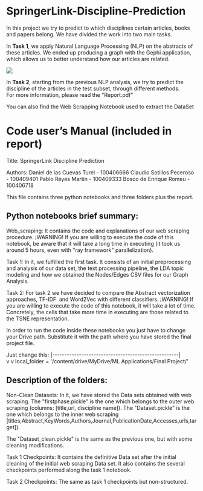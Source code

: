 # SpringerLink-Discipline-Prediction
In this project we try to predict to which disciplines certain articles, books and papers belong.  We have divided the work into two main tasks.  

In <b>Task 1</b>, we apply Natural Language Processing (NLP) on the abstracts of these articles. 
We ended up producing a graph with the Gephi application, which allows us to better understand how our articles are related.  

![](https://github.com/claudio-sotillos/SpringerLink-Discipline-Prediction/tree/main/imgs/t1_r?raw=true)

In <b>Task 2</b>, starting from the previous NLP analysis, we try to predict the discipline of the articles in the test subset, through different methods.   
For more information, please read the "Report.pdf"

You can also find the Web Scrapping Notebook used to extract the DataSet






# Code user’s Manual (included in report)


Title:  SpringerLink Discipline Prediction

Authors:
Daniel de las Cuevas Turel - 100406666
Claudio Sotillos Peceroso -  100409401
Pablo Reyes Martín -  100409333
Bosco de Enrique Romeu - 100406718


This file contains three python notebooks and three folders plus the report. 

## Python notebooks brief summary:

 Web_scraping: It contains the code and explanations of our web scraping procedure.  ¡WARNING! If you are willing to execute the code of this notebook, be aware that it will take a long time in executing (it took us around 5 hours, even with "ray framework" parallelization).

Task 1: In it, we fulfilled the first task. It consists of an initial preprocessing and analysis of our data set, the text processing pipeline, the LDA topic modeling and how we obtained the Nodes/Edges CSV files for our Graph Analysis. 

Task 2: For task 2 we have decided to compare the Abstract vectorization approaches, TF-IDF  and Word2Vec with different classifiers. ¡WARNING! If you are willing to execute the code of this notebook, it will take a lot of time. Concretely, the cells that take more time in executing are those related to the TSNE representation.
 
In order to run the code inside these notebooks you just have to change your Drive path. 
Substitute it with the path where you have stored the final project file.

Just change this:  |----------------------------------------------------|             
		     v				                     v
      local_folder = '/content/drive/MyDrive/ML Applications/Final Project/'

## Description of the folders:

Non-Clean Datasets: In it, we have stored the Data sets obtained with web scraping. The "firstphase.pickle" is the one which belongs to the outer web scraping (columns: [title,url, discipline name]). The "Dataset.pickle" is the one which belongs to the inner web scraping  	  	 [titles,Abstract,KeyWords,Authors,Journal,PublicationDate,Accesses,urls,target]).

The "Dataset_clean.pickle" is the same as the previous one, but with some cleaning modifications. 

Task 1 Checkpoints: It contains the definitive Data set after the initial cleaning of the initial web scraping Data set. It also contains the several checkpoints performed along the task 1 notebook.

Task 2 Checkpoints: The same as task 1 checkpoints but non-structured.

